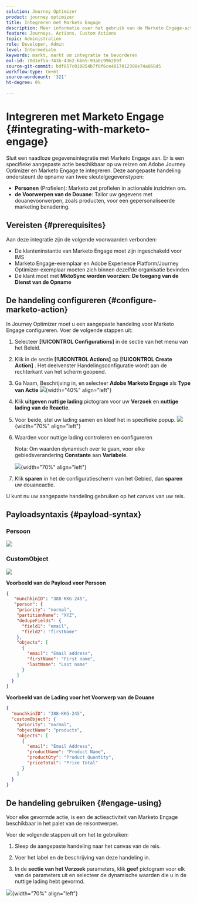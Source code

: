 ```yaml
---
solution: Journey Optimizer
product: journey optimizer
title: Integreren met Marketo Engage
description: Meer informatie over het gebruik van de Marketo Engage-actie
feature: Journeys, Actions, Custom Actions
topic: Administration
role: Developer, Admin
level: Intermediate
keywords: markt, markt om integratie te bevorderen
exl-id: 70d1ef5a-743b-4362-bb65-93a8c996209f
source-git-commit: bdf857c010854b7f0f6ce4817012398e74a068d5
workflow-type: tm+mt
source-wordcount: '321'
ht-degree: 0%

---
```


# Integreren met Marketo Engage {#integrating-with-marketo-engage}

Sluit een naadloze gegevensintegratie met Marketo Engage aan. Er is een specifieke aangepaste actie beschikbaar op uw reizen om Adobe Journey Optimizer en Marketo Engage te integreren. Deze aangepaste handeling ondersteunt de opname van twee sleutelgegevenstypen:

* **Personen** (Profielen): Marketo zet profielen in actionable inzichten om.
* **de Voorwerpen van de Douane**: Tailor uw gegevens met douanevoorwerpen, zoals producten, voor een gepersonaliseerde marketing benadering.

## Vereisten {#prerequisites}

Aan deze integratie zijn de volgende voorwaarden verbonden:

* De klanteninstantie van Marketo Engage moet zijn ingeschakeld voor IMS
* Marketo Engage-exemplaar en Adobe Experience Platform/Journey Optimizer-exemplaar moeten zich binnen dezelfde organisatie bevinden
* De klant moet met **MktoSync worden voorzien: De toegang van de Dienst van de Opname**

## De handeling configureren {#configure-marketo-action}


In Journey Optimizer moet u een aangepaste handeling voor Marketo Engage configureren. Voer de volgende stappen uit:

1. Selecteer **[!UICONTROL Configurations]** in de sectie van het menu van het Beleid.
1. Klik in de sectie **[!UICONTROL Actions]** op **[!UICONTROL Create Action]** . Het deelvenster Handelingsconfiguratie wordt aan de rechterkant van het scherm geopend.
1. Ga Naam, Beschrijving in, en selecteer **Adobe Marketo Engage** als **Type van Actie**
   ![](assets/engage-customaction-creation.png){width="40%" align="left"}
1. Klik **uitgeven nuttige lading** pictogram voor uw **Verzoek** en **nuttige lading van de Reactie**.
1. Voor beide, stel uw lading samen en kleef het in specifieke popup.
   ![](assets/engage-customaction-payload.png){width="70%" align="left"}
1. Waarden voor nuttige lading controleren en configureren

   Nota: Om waarden dynamisch over te gaan, voor elke gebiedsverandering **Constante** aan **Variabele**.

   ![](assets/engage-customaction-payload-fields.png){width="70%" align="left"}

1. Klik **sparen** in het de configuratiescherm van het Gebied, dan **sparen** uw douaneactie.

U kunt nu uw aangepaste handeling gebruiken op het canvas van uw reis.

## Payloadsyntaxis {#payload-syntax}

### Persoon

![](assets/payload-person.png)

### CustomObject

![](assets/payload-customobject.png)


**Voorbeeld van de Payload voor Persoon**

```json
{
   "munchkinID": "388-KKG-245",  
   "person": {
    "priority": "normal",
    "partitionName": "XYZ",
    "dedupeFields": {
      "field1": "email",
      "field2": "firstName"
    },
    "objects": [
      {
        "email": "Email address",
        "firstName": "First name",
        "lastName": "Last name"
      }
    ]
  }
}
```

**Voorbeeld van de Lading voor het Voorwerp van de Douane**

```json
{
  "munchkinID": "388-KKG-245", 
  "customObject": {
    "priority": "normal",
    "objectName": "products",
    "objects": [
      {
        "email": "Email Address",
        "productName": "Product Name",
        "productQty": "Product Quantity",
        "priceTotal": "Price Total"
      }
    ]
  }
}
```


## De handeling gebruiken {#engage-using}

Voor elke gevormde actie, is een de actieactiviteit van Marketo Engage beschikbaar in het palet van de reisontwerper.

Voer de volgende stappen uit om het te gebruiken:

1. Sleep de aangepaste handeling naar het canvas van de reis.

1. Voer het label en de beschrijving van deze handeling in.

1. In de **sectie van het Verzoek** parameters, klik **geef** pictogram voor elk van de parameters uit en selecteer de dynamische waarden die u in de nuttige lading hebt gevormd.

![](assets/engage-use-canvas.png){width="70%" align="left"}
